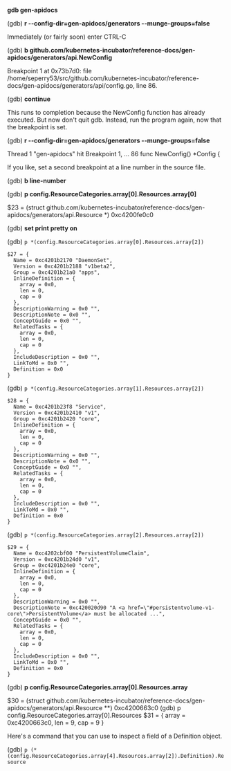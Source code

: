 **gdb gen-apidocs**

(gdb) **r --config-dir=gen-apidocs/generators --munge-groups=false**

Immediately (or fairly soon) enter CTRL-C

(gdb) **b github.com/kubernetes-incubator/reference-docs/gen-apidocs/generators/api.NewConfig**

Breakpoint 1 at 0x73b7d0: file /home/seperry53/src/github.com/kubernetes-incubator/reference-docs/gen-apidocs/generators/api/config.go, line 86.

(gdb) **continue**

This runs to completion because the NewConfig function has already executed.
But now don't quit gdb. Instead, run the program again, now that the breakpoint is set.

(gdb) **r --config-dir=gen-apidocs/generators --munge-groups=false**

Thread 1 "gen-apidocs" hit Breakpoint 1, ...
86      func NewConfig() *Config {

If you like, set a second breakpoint at a line number in the source file.

(gdb) **b line-number**

(gdb) **p config.ResourceCategories.array[0].Resources.array[0]**

$23 = (struct github.com/kubernetes-incubator/reference-docs/gen-apidocs/generators/api.Resource *) 0xc4200fe0c0

(gdb) **set print pretty on**

(gdb) `p *(config.ResourceCategories.array[0].Resources.array[2])`

    $27 = {
      Name = 0xc4201b2170 "DaemonSet", 
      Version = 0xc4201b2188 "v1beta2", 
      Group = 0xc4201b21a0 "apps", 
      InlineDefinition = {
        array = 0x0, 
        len = 0, 
        cap = 0
      }, 
      DescriptionWarning = 0x0 "", 
      DescriptionNote = 0x0 "", 
      ConceptGuide = 0x0 "", 
      RelatedTasks = {
        array = 0x0, 
        len = 0, 
        cap = 0
      }, 
      IncludeDescription = 0x0 "", 
      LinkToMd = 0x0 "", 
      Definition = 0x0
    }

(gdb) `p *(config.ResourceCategories.array[1].Resources.array[2])`

    $28 = {
      Name = 0xc4201b23f8 "Service", 
      Version = 0xc4201b2410 "v1", 
      Group = 0xc4201b2420 "core", 
      InlineDefinition = {
        array = 0x0, 
        len = 0, 
        cap = 0
      }, 
      DescriptionWarning = 0x0 "", 
      DescriptionNote = 0x0 "", 
      ConceptGuide = 0x0 "", 
      RelatedTasks = {
        array = 0x0, 
        len = 0, 
        cap = 0
      }, 
      IncludeDescription = 0x0 "", 
      LinkToMd = 0x0 "", 
      Definition = 0x0
    }

(gdb) `p *(config.ResourceCategories.array[2].Resources.array[2])`

    $29 = {
      Name = 0xc4202cbf00 "PersistentVolumeClaim", 
      Version = 0xc4201b24d0 "v1", 
      Group = 0xc4201b24e0 "core", 
      InlineDefinition = {
        array = 0x0, 
        len = 0, 
        cap = 0
      }, 
      DescriptionWarning = 0x0 "", 
      DescriptionNote = 0xc420020d90 "A <a href=\"#persistentvolume-v1-core\">PersistentVolume</a> must be allocated ...", 
      ConceptGuide = 0x0 "", 
      RelatedTasks = {
        array = 0x0, 
        len = 0, 
        cap = 0
      }, 
      IncludeDescription = 0x0 "", 
      LinkToMd = 0x0 "", 
      Definition = 0x0
    }

(gdb) **p config.ResourceCategories.array[0].Resources.array**

$30 = (struct github.com/kubernetes-incubator/reference-docs/gen-apidocs/generators/api.Resource **) 0xc4200663c0
(gdb) p config.ResourceCategories.array[0].Resources
$31 = {
  array = 0xc4200663c0, 
  len = 9, 
  cap = 9
}

Here's a command that you can use to inspect a field of a Definition object.

(gdb) `p (*(config.ResourceCategories.array[4].Resources.array[2]).Definition).Resource`

